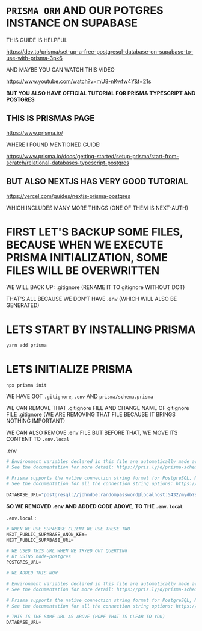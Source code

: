 # `PRISMA ORM` AND OUR POTGRES INSTANCE ON SUPABASE

THIS GUIDE IS HELPFUL

<https://dev.to/prisma/set-up-a-free-postgresql-database-on-supabase-to-use-with-prisma-3pk6>

AND MAYBE YOU CAN WATCH THIS VIDEO

<https://www.youtube.com/watch?v=mU8-nKwfw4Y&t=21s>

**BUT YOU ALSO HAVE OFFICIAL TUTORIAL FOR PRISMA TYPESCRIPT AND POSTGRES**

## THIS IS PRISMAS PAGE

<https://www.prisma.io/>


WHERE I FOUND MENTIONED GUIDE:

<https://www.prisma.io/docs/getting-started/setup-prisma/start-from-scratch/relational-databases-typescript-postgres>

## BUT ALSO NEXTJS HAS VERY GOOD TUTORIAL

<https://vercel.com/guides/nextjs-prisma-postgres>

WHICH INCLUDES MANY MORE THINGS (ONE OF THEM IS NEXT-AUTH)

# FIRST LET'S BACKUP SOME FILES, BECAUSE WHEN WE EXECUTE PRISMA INITIALIZATION, SOME FILES WILL BE OVERWRITTEN

WE WILL BACK UP: .gitignore (RENAME IT TO gitignore WITHOUT DOT)

THAT'S ALL BECAUSE WE DON'T HAVE .env (WHICH WILL ALSO BE GENERATED)

# LETS START BY INSTALLING PRISMA

```
yarn add prisma
```

# LETS INITIALIZE PRISMA

```
npx prisma init
```

WE HAVE GOT `.gitignore`, `.env` AND `prisma/schema.prisma`

WE CAN REMOVE THAT .gitignore FILE AND CHANGE NAME OF gitignore FILE .gitignore (WE ARE REMOVING THAT FILE BECAUSE IT BRINGS NOTHING IMPORTANT)

WE CAN ALSO REMOVE .env FILE BUT BEFORE THAT, WE MOVE ITS CONTENT TO `.env.local`

.env

```py
# Environment variables declared in this file are automatically made available to Prisma.
# See the documentation for more detail: https://pris.ly/d/prisma-schema#using-environment-variables

# Prisma supports the native connection string format for PostgreSQL, MySQL, SQLite, SQL Server (Preview) and MongoDB (Preview).
# See the documentation for all the connection string options: https://pris.ly/d/connection-strings

DATABASE_URL="postgresql://johndoe:randompassword@localhost:5432/mydb?schema=public"
```

**SO WE REMOVED .env AND ADDED CODE ABOVE, TO THE `.env.local`**

`.env.local` :

```py
# WHEN WE USE SUPABASE CLIENT WE USE THESE TWO
NEXT_PUBLIC_SUPABASE_ANON_KEY=
NEXT_PUBLIC_SUPABASE_URL=

# WE USED THIS URL WHEN WE TRYED OUT QUERYING
# BY USING node-postgres
POSTGRES_URL=

# WE ADDED THIS NOW

# Environment variables declared in this file are automatically made available to Prisma.
# See the documentation for more detail: https://pris.ly/d/prisma-schema#using-environment-variables

# Prisma supports the native connection string format for PostgreSQL, MySQL, SQLite, SQL Server (Preview) and MongoDB (Preview).
# See the documentation for all the connection string options: https://pris.ly/d/connection-strings

# THIS IS THE SAME URL AS ABOVE (HOPE THAT IS CLEAR TO YOU)
DATABASE_URL=
```


